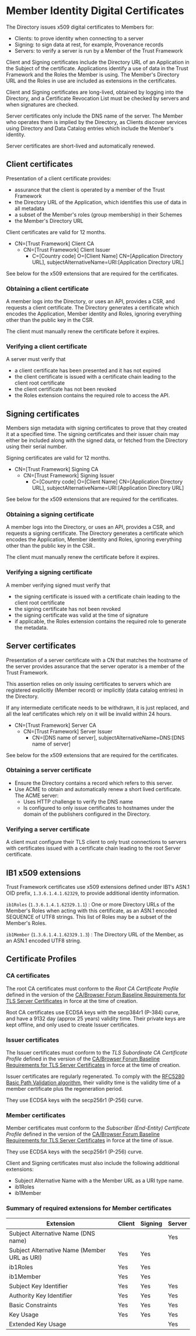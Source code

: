 # Member Identity Digital Certificates

The Directory issues x509 digital certificates to Members for:

 * Clients: to prove identity when connecting to a server
 * Signing: to sign data at rest, for example, Provenance records
 * Servers: to verify a server is run by a Member of the Trust Framework

Client and Signing certificates include the Directory URL of an Application in the Subject of the certificate. Applications identify a use of data in the Trust Framework and the Roles the Member is using. The Member's Directory URL and the Roles in use are included as extensions in the certificates.

Client and Signing certificates are long-lived, obtained by logging into the Directory, and a Certificate Revocation List must be checked by servers and when signatures are checked.

Server certificates only include the DNS name of the server. The Member who operates them is implied by the Directory, as Clients discover services using Directory and Data Catalog entries which include the Member's identity.

Server certificates are short-lived and automatically renewed.

## Client certificates

Presentation of a client certificate provides:

 * assurance that the client is operated by a member of the Trust Framework
 * the Directory URL of the Application, which identifies this use of data in all metadata
 * a subset of the Member's roles (group membership) in their Schemes
 * the Member's Directory URL

Client certificates are valid for 12 months.

 * CN=[Trust Framework] Client CA
    * CN=[Trust Framework] Client Issuer
        * C=[Country code] O=[Client Name] CN=[Application Directory URL], subjectAlternativeName=URI:[Application Directory URL]

See below for the x509 extensions that are required for the certificates.

### Obtaining a client certificate

A member logs into the Directory, or uses an API, provides a CSR, and requests a client certificate. The Directory generates a certificate which encodes the Application, Member identity and Roles, ignoring everything other than the public key in the CSR.

The client must manually renew the certificate before it expires.

### Verifying a client certificate

A server must verify that

 * a client certificate has been presented and it has not expired
 * the client certificate is issued with a certificate chain leading to the client root certificate
 * the client certificate has not been revoked
 * the Roles extension contains the required role to access the API.


## Signing certificates

Members sign metadata with signing certificates to prove that they created it at a specified time. The signing certificates and their issuer chain may either be included along with the signed data, or fetched from the Directory using their serial number.

Signing certificates are valid for 12 months.

 * CN=[Trust Framework] Signing CA
    * CN=[Trust Framework] Signing Issuer
        * C=[Country code] O=[Client Name] CN=[Application Directory URL], subjectAlternativeName=URI:[Application Directory URL]

See below for the x509 extensions that are required for the certificates.

### Obtaining a signing certificate

A member logs into the Directory, or uses an API, provides a CSR, and requests a signing certificate. The Directory generates a certificate which encodes the Application, Member identity and Roles, ignoring everything other than the public key in the CSR..

The client must manually renew the certificate before it expires.

### Verifying a signing certificate

A member verifying signed must verify that

 * the signing certificate is issued with a certificate chain leading to the client root certificate
 * the signing certificate has not been revoked
 * the signing certificate was valid at the time of signature
 * if applicable, the Roles extension contains the required role to generate the metadata.


## Server certificates

Presentation of a server certificate with a CN that matches the hostname of the server provides assurance that the server operator is a member of the Trust Framework.

This assertion relies on only issuing certificates to servers which are registered explicitly (Member record) or implicitly (data catalog entries) in the Directory.

If any intermediate certificate needs to be withdrawn, it is just replaced, and all the leaf certificates which rely on it will be invalid within 24 hours.

 * CN=[Trust Framework] Server CA
    * CN=[Trust Framework] Server Issuer
        * CN=[DNS name of server], subjectAlternativeName=DNS:[DNS name of server]

See below for the x509 extensions that are required for the certificates.

### Obtaining a server certificate

 * Ensure the Directory contains a record which refers to this server.
 * Use ACME to obtain and automatically renew a short lived certificate. The ACME server:
    * Uses HTTP challenge to verify the DNS name
    * Is configured to only issue certificates to hostnames under the domain of the publishers configured in the Directory.

### Verifying a server certificate

A client must configure their TLS client to only trust connections to servers with certificates issued with a certificate chain leading to the root Server certificate.



## IB1 x509 extensions

Trust Framework certificates use x509 extensions defined under IB1's ASN.1 OID prefix, `1.3.6.1.4.1.62329`, to provide additional identity information.

`ib1Roles` (`1.3.6.1.4.1.62329.1.1`)
: One or more Directory URLs of the Member's Roles when acting with this certificate, as an ASN.1 encoded SEQUENCE of UTF8 strings. This list of Roles may be a subset of the Member's Roles.

`ib1Member` (`1.3.6.1.4.1.62329.1.3`)
: The Directory URL of the Member, as an ASN.1 encoded UTF8 string.

## Certificate Profiles

### CA certificates

The root CA certificates must conform to the _Root CA Certificate Profile_ defined in the version of the [CA/Browser Forum Baseline Requirements for TLS Server Certificates](https://cabforum.org/working-groups/server/baseline-requirements/documents/) in force at the time of creation.

Root CA certificates use ECDSA keys with the secp384r1 (P-384) curve, and have a 9132 day (approx 25 years) validity time. Their private keys are kept offline, and only used to create Issuer certificates.

### Issuer certificates

The Issuer certificates must conform to the _TLS Subordinate CA Certificate Profile_ defined in the version of the [CA/Browser Forum Baseline Requirements for TLS Server Certificates](https://cabforum.org/working-groups/server/baseline-requirements/documents/) in force at the time of creation.

Issuer certificates are regularly regenerated. To comply with the [RFC5280 Basic Path Validation algorithm](https://datatracker.ietf.org/doc/html/rfc5280#section-6.1), their validity time is the validity time of a member certificate plus the regeneration period.

They use ECDSA keys with the secp256r1 (P-256) curve.

### Member certificates

Member certificates must conform to the _Subscriber (End-Entity) Certificate Profile_ defined in the version of the [CA/Browser Forum Baseline Requirements for TLS Server Certificates](https://cabforum.org/working-groups/server/baseline-requirements/documents/) in force at the time of issue.

They use ECDSA keys with the secp256r1 (P-256) curve.

Client and Signing certificates must also include the following additional extensions:

 * Subject Alternative Name with a the Member URL as a URI type name.
 * ib1Roles
 * ib1Member

### Summary of required extensions for Member certificates

| Extension | Client | Signing | Server |
| --------- | ------ | ------- | ------ |
| Subject Alternative Name (DNS name) | | | Yes |
| Subject Alternative Name (Member URL as URI) | Yes | Yes |  |
| ib1Roles | Yes | Yes |  |
| ib1Member | Yes | Yes |  |
| Subject Key Identifier | Yes | Yes | Yes |
| Authority Key Identifier | Yes | Yes | Yes |
| Basic Constraints | Yes | Yes | Yes |
| Key Usage | Yes | Yes | Yes |
| Extended Key Usage | | | Yes |
